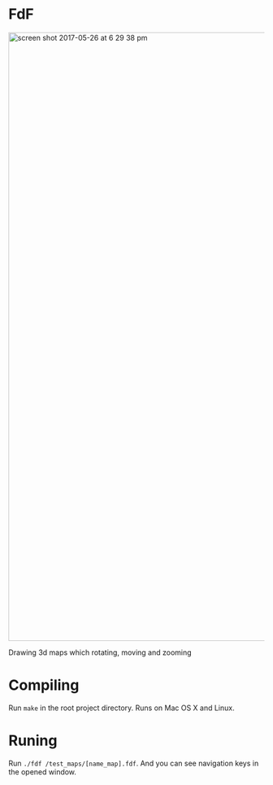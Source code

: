 # FdF
<img width="1197" alt="screen shot 2017-05-26 at 6 29 38 pm" src="https://cloud.githubusercontent.com/assets/28670612/26501154/5cf34378-4241-11e7-9336-25539baf3841.png">

Drawing 3d maps which rotating, moving and zooming

# Compiling
Run `make` in the root project directory. Runs on Mac OS X and Linux.

# Runing
Run `./fdf /test_maps/[name_map].fdf`. And you can see navigation keys in the opened window.
